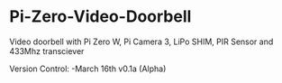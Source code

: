 # Pi-Zero-Video-Doorbell
Video doorbell with Pi Zero W, Pi Camera 3, LiPo SHIM, PIR Sensor and 433Mhz transciever


Version Control:
  -March 16th v0.1a (Alpha)
